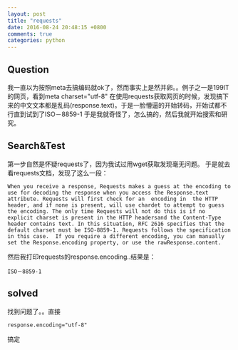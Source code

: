 ```yaml
---
layout: post
title: "requests"
date: 2016-08-24 20:48:15 +0800
comments: true
categories: python
---
```

## Question
我一直以为按照meta去搞编码就ok了，然而事实上是然并卵。。例子之一是199IT的网页，看到meta charset="utf-8"
在使用requests获取网页的时候，发现搞下来的中文文本都是乱码(response.text)。于是一脸懵逼的开始转码，开始试都不行直到试到了ISO－8859-1
于是我就奇怪了，怎么搞的，然后我就开始搜索和研究。
## Search&Test
第一步自然是怀疑requests了，因为我试过用wget获取发现毫无问题。
于是就去看requests文档，发现了这么一段：

`When you receive a response, Requests makes a guess at the encoding to use for decoding the
response when you access the Response.text attribute. Requests will first check for an  encoding in 
the HTTP header, and if none is present, will use chardet to attempt to guess the encoding.
The only time Requests will not do this is if no explicit charset is present in the HTTP
headersand the Content-Type header contains text. In this situation, RFC 2616 specifies that
the default charset must be ISO-8859-1. Requests follows the specification in this case. 
If you require a different encoding, you can manually set the Response.encoding property,
or use the rawResponse.content.`

然后我打印requests的response.encoding..结果是：

    ISO－8859-1

## solved
找到问题了。。直接

    response.encoding="utf-8"

 搞定
